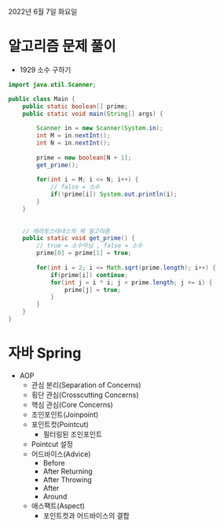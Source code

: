 2022년 6월 7일 화요일


# 알고리즘 문제 풀이

- 1929 소수 구하기

```java 
import java.util.Scanner;

public class Main {
	public static boolean[] prime;
	public static void main(String[] args) {
 
		Scanner in = new Scanner(System.in);
		int M = in.nextInt();
		int N = in.nextInt();
		
		prime = new boolean[N + 1];
		get_prime();
				
		for(int i = M; i <= N; i++) {
			// false = 소수 
			if(!prime[i]) System.out.println(i);
		}
	}
 
 
	// 에라토스테네스의 체 알고리즘
	public static void get_prime() {
		// true = 소수아님 , false = 소수 
		prime[0] = prime[1] = true;
		
		for(int i = 2; i <= Math.sqrt(prime.length); i++) {
			if(prime[i]) continue;
			for(int j = i * i; j < prime.length; j += i) {
				prime[j] = true;
			}
		}
	}
}
```


# 자바 Spring

- AOP
    - 관심 분리(Separation of Concerns)
    - 횡단 관심(Crosscutting Concerns)
    - 핵심 관심(Core Concerns)
    - 조인포인트(Joinpoint)
    - 포인트컷(Pointcut)
        - 필터링된 조인포인트 
    - Pointcut 설정 
    - 어드바이스(Advice)
        - Before
        - After Returning
        - After Throwing
        - After
        - Around
    - 애스팩트(Aspect)
        - 포인트컷과 어드바이스의 결합


